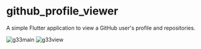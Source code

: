 # github_profile_viewer
A simple Flutter application to view a GitHub user's profile and repositories.

![g33main](https://user-images.githubusercontent.com/70591345/197503586-03b10390-a678-4953-9216-08c4d9adaf2f.PNG)
![g33view](https://user-images.githubusercontent.com/70591345/197503605-cd4c998d-116d-4f9a-b837-3e0702082e45.PNG)
